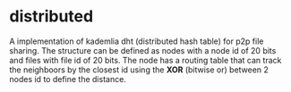 # distributed

A implementation of kademlia dht (distributed hash table) for p2p file sharing. The structure can be defined as nodes with a node id of 20 bits and files with file id of 20 bits. The node has a routing table that can track the neighboors by the closest id using the **XOR** (bitwise or) between 2 nodes id to define the distance.